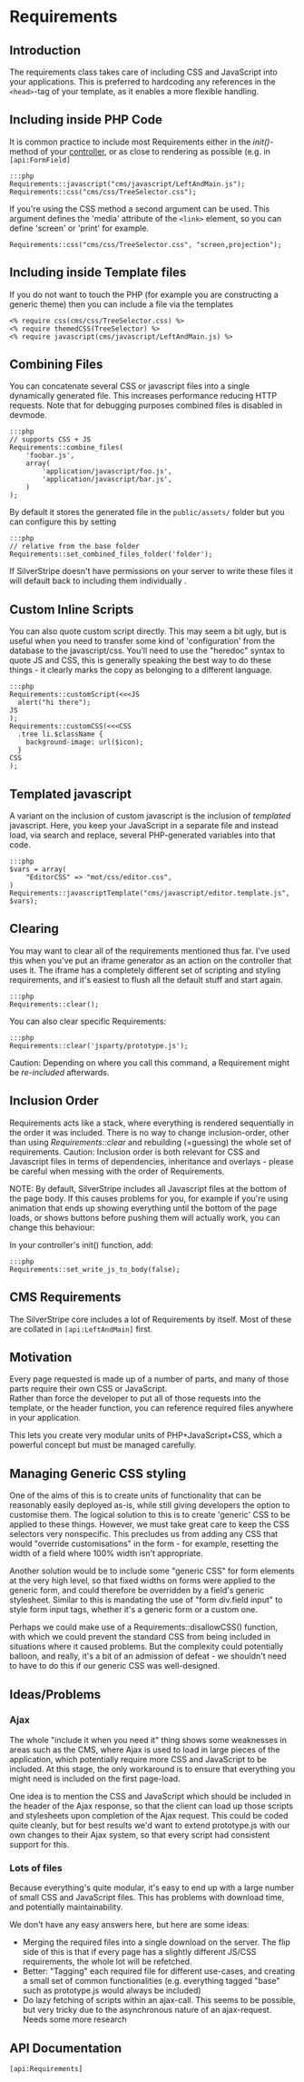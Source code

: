 # Requirements

## Introduction

The requirements class takes care of including CSS and JavaScript into your applications. This is preferred to
hardcoding any references in the `<head>`-tag of your template, as it enables a more flexible handling.


## Including inside PHP Code
It is common practice to include most Requirements either in the *init()*-method of your [controller](/topics/controller), or
as close to rendering as possible (e.g. in `[api:FormField]`

	:::php
	Requirements::javascript("cms/javascript/LeftAndMain.js");
	Requirements::css("cms/css/TreeSelector.css");


If you're using the CSS method a second argument can be used. This argument defines the 'media' attribute of the `<link>`
element, so you can define 'screen' or 'print' for example.

	Requirements::css("cms/css/TreeSelector.css", "screen,projection");

## Including inside Template files

If you do not want to touch the PHP (for example you are constructing a generic theme) then you can include a file via
the templates

	<% require css(cms/css/TreeSelector.css) %>
	<% require themedCSS(TreeSelector) %>
	<% require javascript(cms/javascript/LeftAndMain.js) %>

## Combining Files

You can concatenate several CSS or javascript files into a single dynamically generated file. This increases performance
reducing HTTP requests. Note that for debugging purposes combined files is disabled in devmode.

	:::php
	// supports CSS + JS
	Requirements::combine_files(
		'foobar.js',
		array(
			'application/javascript/foo.js',
			'application/javascript/bar.js',
		)
	);


By default it stores the generated file in the `public/assets/` folder but you
can configure this by setting

	:::php
	// relative from the base folder
	Requirements::set_combined_files_folder('folder');


If SilverStripe doesn't have permissions on your server to write these files it will default back to including them
individually .

## Custom Inline Scripts

You can also quote custom script directly.  This may seem a bit ugly, but is useful when you need to transfer some kind
of 'configuration' from the database to the javascript/css.  You'll need to use the "heredoc" syntax to quote JS and
CSS, this is generally speaking the best way to do these things - it clearly marks the copy as belonging to a different
language.

	:::php
	Requirements::customScript(<<<JS
	  alert("hi there"); 
	JS
	);
	Requirements::customCSS(<<<CSS
	  .tree li.$className {
	    background-image: url($icon);
	  }
	CSS
	);


## Templated javascript

A variant on the inclusion of custom javascript is the inclusion of *templated* javascript.  Here, you keep your
JavaScript in a separate file and instead load, via search and replace, several PHP-generated variables into that code.

	:::php
	$vars = array(
	    "EditorCSS" => "mot/css/editor.css",
	)
	Requirements::javascriptTemplate("cms/javascript/editor.template.js", $vars);


## Clearing

You may want to clear all of the requirements mentioned thus far.  I've used this when you've put an iframe generator as
an action on the controller that uses it.  The iframe has a completely different set of scripting and styling
requirements, and it's easiest to flush all the default stuff and start again.

	:::php
	Requirements::clear();


You can also clear specific Requirements:

	:::php
	Requirements::clear('jsparty/prototype.js');

Caution: Depending on where you call this command, a Requirement might be *re-included* afterwards.



## Inclusion Order

Requirements acts like a stack, where everything is rendered sequentially in the order it was included. There is no way
to change inclusion-order, other than using *Requirements::clear* and rebuilding (=guessing) the whole set of
requirements. Caution: Inclusion order is both relevant for CSS and Javascript files in terms of dependencies,
inheritance and overlays - please be careful when messing with the order of Requirements.

NOTE:
By default, SilverStripe includes all Javascript files at the bottom of the page body. If this causes problems for you,
for example if you're using animation that ends up showing everything until the bottom of the page loads, or shows
buttons before pushing them will actually work, you can change this behaviour:

In your controller's init() function, add:

	:::php
	Requirements::set_write_js_to_body(false);


## CMS Requirements

The SilverStripe core includes a lot of Requirements by itself. Most of these are collated in `[api:LeftAndMain]` first.

## Motivation

Every page requested is made up of a number of parts, and many of those parts require their own CSS or JavaScript.  
Rather than force the developer to put all of those requests into the template, or the header function, you can
reference required files anywhere in your application.

This lets you create very modular units of PHP+JavaScript+CSS, which a powerful concept but must be managed carefully.  

## Managing Generic CSS styling

One of the aims of this is to create units of functionality that can be reasonably easily deployed as-is, while still
giving developers the option to customise them.  The logical solution to this is to create 'generic' CSS to be applied
to these things.  However, we must take great care to keep the CSS selectors very nonspecific.  This precludes us from
adding any CSS that would "override customisations" in the form - for example, resetting the width of a field where 100%
width isn't appropriate.

Another solution would be to include some "generic CSS" for form elements at the very high level, so that fixed widths
on forms were applied to the generic form, and could therefore be overridden by a field's generic stylesheet.  Similar
to this is mandating the use of "form div.field input" to style form input tags, whether it's a generic form or a custom
one.

Perhaps we could make use of a Requirements::disallowCSS() function, with which we could prevent the standard CSS from
being included in situations where it caused problems.  But the complexity could potentially balloon, and really, it's a
bit of an admission of defeat - we shouldn't need to have to do this if our generic CSS was well-designed.


## Ideas/Problems

### Ajax

The whole "include it when you need it" thing shows some weaknesses in areas such as the CMS, where Ajax is used to load
in large pieces of the application, which potentially require more CSS and JavaScript to be included.  At this stage,
the only workaround is to ensure that everything you might need is included on the first page-load.

One idea is to mention the CSS and JavaScript which should be included in the header of the Ajax response, so that the
client can load up those scripts and stylesheets upon completion of the Ajax request.  This could be coded quite
cleanly, but for best results we'd want to extend prototype.js with our own changes to their Ajax system, so that every
script had consistent support for this.

### Lots of files

Because everything's quite modular, it's easy to end up with a large number of small CSS and JavaScript files.  This has
problems with download time, and potentially maintainability.

We don't have any easy answers here, but here are some ideas:

*  Merging the required files into a single download on the server.  The flip side of this is that if every page has a
slightly different JS/CSS requirements, the whole lot will be refetched.
*  Better: "Tagging" each required file for different use-cases, and creating a small set of common functionalities
(e.g. everything tagged "base" such as prototype.js would always be included)
*  Do lazy fetching of scripts within an ajax-call. This seems to be possible, but very tricky due to the asynchronous
nature of an ajax-request. Needs some more research

## API Documentation
`[api:Requirements]`